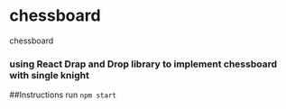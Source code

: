 # chessboard
chessboard

### using React Drap and Drop library to implement chessboard with single knight

##Instructions
run `npm start`